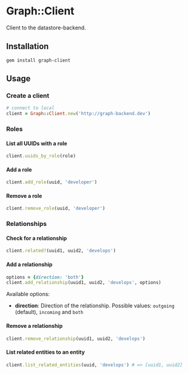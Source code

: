 # Graph::Client

Client to the datastore-backend.

## Installation

```
gem install graph-client
```

## Usage

### Create a client
```ruby
# connect to local
client = Graph::Client.new('http://graph-backend.dev')
```

### Roles

#### List all UUIDs with a role

```ruby
client.uuids_by_role(role)
```

#### Add a role

```ruby
client.add_role(uuid, 'developer')
```

#### Remove a role

```ruby
client.remove_role(uuid, 'developer')
```

### Relationships

#### Check for a relationship

```ruby
client.related?(uuid1, uuid2, 'develops')
```

#### Add a relationship

```ruby
options = {direction: 'both'}
client.add_relationship(uuid1, uuid2, 'develops', options)
```

Available options:

* **direction**: Direction of the relationship. Possible values:
  ``outgoing`` (default), ``incoming`` and ``both``

#### Remove a relationship

```ruby
client.remove_relationship(uuid1, uuid2, 'develops')
```

#### List related entities to an entity

```ruby
client.list_related_entities(uuid, 'develops') # => [uuid1, uuid2]
```
